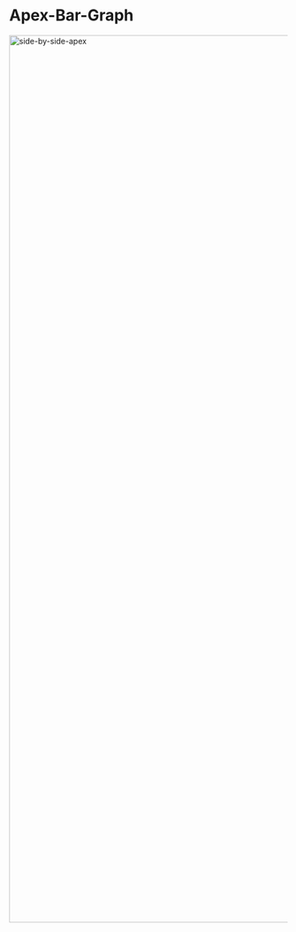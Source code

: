 # Apex-Bar-Graph
<img width="1604" alt="side-by-side-apex" src="https://user-images.githubusercontent.com/10698943/209617064-f2fb37a3-2d53-42a5-a5b4-10a6f1f50a48.png">

